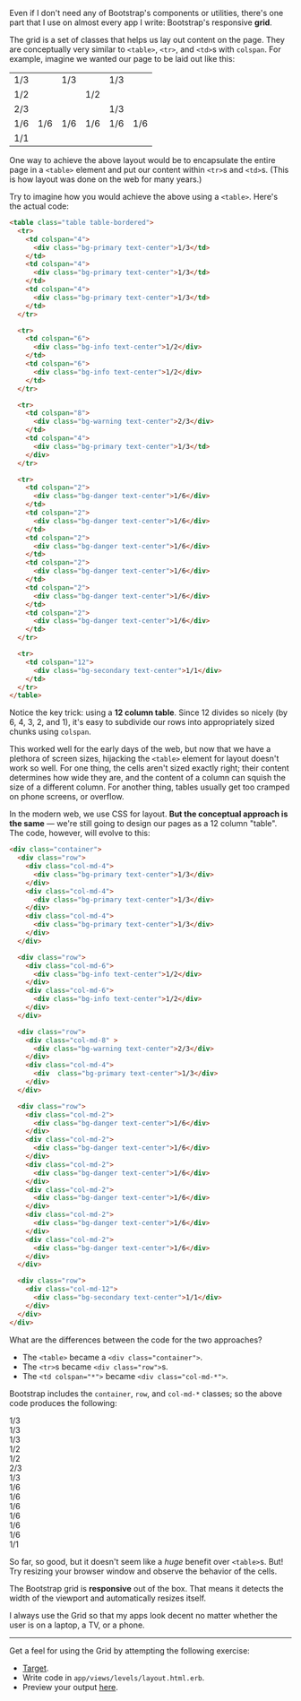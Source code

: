 Even if I don't need any of Bootstrap's components or utilities, there's one part that I use on almost every app I write: Bootstrap's responsive **grid**.

The grid is a set of classes that helps us lay out content on the page. They are conceptually very similar to `<table>`, `<tr>`, and `<td>`s with `colspan`. For example, imagine we wanted our page to be laid out like this:

<table class="table table-bordered">
  <tr>
    <td colspan="4">
      <div  class="bg-primary text-center">1/3</td>
    </td>
    <td colspan="4">
      <div  class="bg-primary text-center">1/3</td>
    </td>
    <td colspan="4">
      <div  class="bg-primary text-center">1/3</td>
    </td>
  </tr>

  <tr>
    <td colspan="6">
      <div class="bg-info text-center">1/2</div>
    </td>
    <td colspan="6">
      <div class="bg-info text-center">1/2</div>
    </td>
  </tr>

  <tr>
    <td colspan="8">
      <div class="bg-warning text-center">2/3</div>
    </td>
    <td colspan="4">
      <div class="bg-primary text-center">1/3</td>
    </td>
  </tr>

  <tr>
    <td colspan="2">
      <div class="bg-danger text-center">1/6</div>
    </td>
    <td colspan="2">
      <div class="bg-danger text-center">1/6</div>
    </td>
    <td colspan="2">
      <div class="bg-danger text-center">1/6</div>
    </td>
    <td colspan="2">
      <div class="bg-danger text-center">1/6</div>
    </td>
    <td colspan="2">
      <div class="bg-danger text-center">1/6</div>
    </td>
    <td colspan="2">
      <div class="bg-danger text-center">1/6</div>
    </td>
  </tr>

  <tr>
    <td colspan="12">
      <div class="bg-secondary text-center">1/1</div>
    </td>
  </tr>
</table>

One way to achieve the above layout would be to encapsulate the entire page in a `<table>` element and put our content within `<tr>`s and `<td>`s. (This is how layout was done on the web for many years.)

Try to imagine how you would achieve the above using a `<table>`. Here's the actual code:

```html
<table class="table table-bordered">
  <tr>
    <td colspan="4">
      <div class="bg-primary text-center">1/3</td>
    </td>
    <td colspan="4">
      <div class="bg-primary text-center">1/3</td>
    </td>
    <td colspan="4">
      <div class="bg-primary text-center">1/3</td>
    </td>
  </tr>

  <tr>
    <td colspan="6">
      <div class="bg-info text-center">1/2</div>
    </td>
    <td colspan="6">
      <div class="bg-info text-center">1/2</div>
    </td>
  </tr>

  <tr>
    <td colspan="8">
      <div class="bg-warning text-center">2/3</div>
    </td>
    <td colspan="4">
      <div class="bg-primary text-center">1/3</td>
    </div>
  </tr>

  <tr>
    <td colspan="2">
      <div class="bg-danger text-center">1/6</div>
    </td>
    <td colspan="2">
      <div class="bg-danger text-center">1/6</div>
    </td>
    <td colspan="2">
      <div class="bg-danger text-center">1/6</div>
    </td>
    <td colspan="2">
      <div class="bg-danger text-center">1/6</div>
    </td>
    <td colspan="2">
      <div class="bg-danger text-center">1/6</div>
    </td>
    <td colspan="2">
      <div class="bg-danger text-center">1/6</div>
    </td>
  </tr>

  <tr>
    <td colspan="12">
      <div class="bg-secondary text-center">1/1</div>
    </td>
  </tr>
</table>
```

Notice the key trick: using a **12 column table**. Since 12 divides so nicely (by 6, 4, 3, 2, and 1), it's easy to subdivide our rows into appropriately sized chunks using `colspan`.

This worked well for the early days of the web, but now that we have a plethora of screen sizes, hijacking the `<table>` element for layout doesn't work so well. For one thing, the cells aren't sized exactly right; their content determines how wide they are, and the content of a column can squish the size of a different column. For another thing, tables usually get too cramped on phone screens, or overflow.

In the modern web, we use CSS for layout. **But the conceptual approach is the same** — we're still going to design our pages as a 12 column "table". The code, however, will evolve to this:

```html
<div class="container">
  <div class="row">
    <div class="col-md-4">
      <div class="bg-primary text-center">1/3</div>
    </div>
    <div class="col-md-4">
      <div class="bg-primary text-center">1/3</div>
    </div>
    <div class="col-md-4">
      <div class="bg-primary text-center">1/3</div>
    </div>
  </div>

  <div class="row">
    <div class="col-md-6">
      <div class="bg-info text-center">1/2</div>
    </div>
    <div class="col-md-6">
      <div class="bg-info text-center">1/2</div>
    </div>
  </div>

  <div class="row">
    <div class="col-md-8" >
      <div class="bg-warning text-center">2/3</div>
    </div>
    <div class="col-md-4">
      <div  class="bg-primary text-center">1/3</div>
    </div>
  </div>

  <div class="row">
    <div class="col-md-2">
      <div class="bg-danger text-center">1/6</div>
    </div>
    <div class="col-md-2">
      <div class="bg-danger text-center">1/6</div>
    </div>
    <div class="col-md-2">
      <div class="bg-danger text-center">1/6</div>
    </div>
    <div class="col-md-2">
      <div class="bg-danger text-center">1/6</div>
    </div>
    <div class="col-md-2">
      <div class="bg-danger text-center">1/6</div>
    </div>
    <div class="col-md-2">
      <div class="bg-danger text-center">1/6</div>
    </div>
  </div>

  <div class="row">
    <div class="col-md-12">
      <div class="bg-secondary text-center">1/1</div>
    </div>
  </div>
</div>
```

What are the differences between the code for the two approaches?

- The `<table>` became a `<div class="container">`.
- The `<tr>`s became `<div class="row">`s.
- The `<td colspan="*">` became `<div class="col-md-*">`.

Bootstrap includes the `container`, `row`, and `col-md-*` classes; so the above code produces the following:

<div class="container">
  <div class="row">
    <div class="col-md-4">
      <div class="bg-primary text-center">1/3</div>
    </div>
    <div class="col-md-4">
      <div class="bg-primary text-center">1/3</div>
    </div>
    <div class="col-md-4">
      <div class="bg-primary text-center">1/3</div>
    </div>
  </div>

  <div class="row">
    <div class="col-md-6">
      <div class="bg-info text-center">1/2</div>
    </div>
    <div class="col-md-6">
      <div class="bg-info text-center">1/2</div>
    </div>
  </div>

  <div class="row">
    <div class="col-md-8" >
      <div class="bg-warning text-center">2/3</div>
    </div>
    <div class="col-md-4">
      <div  class="bg-primary text-center">1/3</div>
    </div>
  </div>

  <div class="row">
    <div class="col-md-2">
      <div class="bg-danger text-center">1/6</div>
    </div>
    <div class="col-md-2">
      <div class="bg-danger text-center">1/6</div>
    </div>
    <div class="col-md-2">
      <div class="bg-danger text-center">1/6</div>
    </div>
    <div class="col-md-2">
      <div class="bg-danger text-center">1/6</div>
    </div>
    <div class="col-md-2">
      <div class="bg-danger text-center">1/6</div>
    </div>
    <div class="col-md-2">
      <div class="bg-danger text-center">1/6</div>
    </div>
  </div>

  <div class="row">
    <div class="col-md-12">
      <div class="bg-secondary text-center">1/1</div>
    </div>
  </div>
</div>

So far, so good, but it doesn't seem like a _huge_ benefit over `<table>`s. But! Try resizing your browser window and observe the behavior of the cells.

The Bootstrap grid is **responsive** out of the box. That means it detects the width of the viewport and automatically resizes itself.

I always use the Grid so that my apps look decent no matter whether the user is on a laptop, a TV, or a phone.

---

Get a feel for using the Grid by attempting the following exercise:

- <a href="/targets/layout" target="_blank">Target</a>.
- Write code in `app/views/levels/layout.html.erb`.
- Preview your output <a href="/levels/layout" target="_blank">here</a>.
